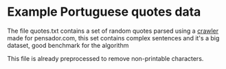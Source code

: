 # Example Portuguese quotes  data
The file quotes.txt contains a set of random quotes parsed using a [crawler]([https://github.com/angelorodem/Spider-Crawler-pensador.com](https://github.com/angelorodem/Spider-Crawler-pensador.com)) made for pensador.com, this set contains complex sentences and it's a big dataset, good benchmark for the algorithm

This file is already preprocessed to remove non-printable characters.